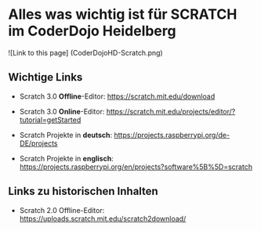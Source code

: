 # Alles was wichtig ist für SCRATCH im CoderDojo Heidelberg

![Link to this page] (CoderDojoHD-Scratch.png)

## Wichtige Links
* Scratch 3.0 **Offline**-Editor: https://scratch.mit.edu/download
* Scratch 3.0 **Online**-Editor: https://scratch.mit.edu/projects/editor/?tutorial=getStarted


* Scratch Projekte in **deutsch**: https://projects.raspberrypi.org/de-DE/projects
* Scratch Projekte in **englisch**: https://projects.raspberrypi.org/en/projects?software%5B%5D=scratch

## Links zu historischen Inhalten
* Scratch 2.0 Offline-Editor: https://uploads.scratch.mit.edu/scratch2download/
